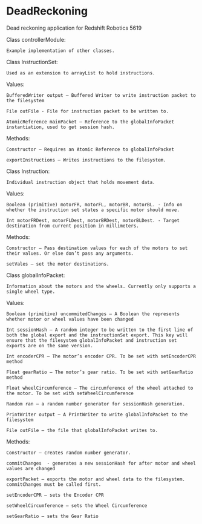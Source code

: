 ﻿# DeadReckoning
Dead reckoning application for Redshift Robotics 5619

Class controllerModule:

  	Example implementation of other classes.


Class InstructionSet:

  	Used as an extension to arrayList to hold instructions.

Values:

 	BufferedWriter output – Buffered Writer to write instruction packet to the filesystem

  	File outFile - File for instruction packet to be written to.

  	AtomicReference mainPacket – Reference to the globalInfoPacket instantiation, used to get session hash.

Methods:

  	Constructor – Requires an Atomic Reference to globalInfoPacket

  	exportInstructions – Writes instructions to the filesystem.



Class Instruction:

	Individual instruction object that holds movement data.

Values:

  	Boolean (primitive) motorFR, motorFL, motorBR, motorBL. - Info on whether the instruction set states a specific motor should move.

  	Int motorFRDest, motorFLDest, motorBRDest, motorBLDest. - Target destination from current position in millimeters.

Methods:

  	Constructor – Pass destination values for each of the motors to set their values. Or else don’t pass any arguments.

	setVales – set the motor destinations.



Class globalInfoPacket:

	Information about the motors and the wheels. Currently only supports a single wheel type.

Values:

  	Boolean (primitive) uncommitedChanges – A Boolean the represents whether motor or wheel values have been changed

  	Int sessionHash – A random integer to be written to the first line of both the global export and the instructionSet export. This key will ensure that the filesystem globalInfoPacket and instruction set exports are on the same version.

  	Int encoderCPR – The motor’s encoder CPR. To be set with setEncoderCPR method

  	Float gearRatio – The motor’s gear ratio. To be set with setGearRatio method

  	Float wheelCircumference – The circumference of the wheel attached to the motor. To be set with setWheelCircumference

  	Random ran – a random number generator for sessionHash generation. 

  	PrintWriter output – A PrintWriter to write globalInfoPacket to the filesystem

  	File outFile – the file that globalInfoPacket writes to.



Methods:

	Constructor – creates random number generator.

	commitChanges  - generates a new sessionHash for after motor and wheel values are changed

	exportPacket – exports the motor and wheel data to the filesystem. commitChanges must be called first.

	setEncoderCPR – sets the Encoder CPR

	setWheelCircumference – sets the Wheel Circumference 

	setGearRatio – sets the Gear Ratio